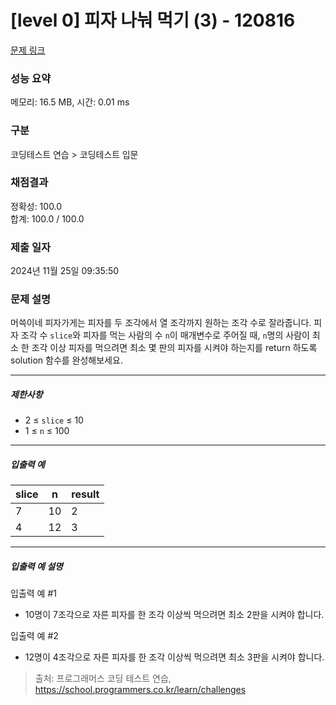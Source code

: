 # [level 0] 피자 나눠 먹기 (3) - 120816 

[문제 링크](https://school.programmers.co.kr/learn/courses/30/lessons/120816) 

### 성능 요약

메모리: 16.5 MB, 시간: 0.01 ms

### 구분

코딩테스트 연습 > 코딩테스트 입문

### 채점결과

정확성: 100.0<br/>합계: 100.0 / 100.0

### 제출 일자

2024년 11월 25일 09:35:50

### 문제 설명

<p>머쓱이네 피자가게는 피자를 두 조각에서 열 조각까지 원하는 조각 수로 잘라줍니다. 피자 조각 수 <code>slice</code>와 피자를 먹는 사람의 수 <code>n</code>이 매개변수로 주어질 때, <code>n</code>명의 사람이 최소 한 조각 이상 피자를 먹으려면 최소 몇 판의 피자를 시켜야 하는지를 return 하도록 solution 함수를 완성해보세요.</p>

<hr>

<h5>제한사항</h5>

<ul>
<li>2 ≤ <code>slice</code> ≤ 10</li>
<li>1 ≤ <code>n</code> ≤ 100</li>
</ul>

<hr>

<h5>입출력 예</h5>
<table class="table">
        <thead><tr>
<th>slice</th>
<th>n</th>
<th>result</th>
</tr>
</thead>
        <tbody><tr>
<td>7</td>
<td>10</td>
<td>2</td>
</tr>
<tr>
<td>4</td>
<td>12</td>
<td>3</td>
</tr>
</tbody>
      </table>
<hr>

<h5>입출력 예 설명</h5>

<p>입출력 예 #1</p>

<ul>
<li>10명이 7조각으로 자른 피자를 한 조각 이상씩 먹으려면 최소 2판을 시켜야 합니다.</li>
</ul>

<p>입출력 예 #2</p>

<ul>
<li>12명이 4조각으로 자른 피자를 한 조각 이상씩 먹으려면 최소 3판을 시켜야 합니다.</li>
</ul>


> 출처: 프로그래머스 코딩 테스트 연습, https://school.programmers.co.kr/learn/challenges